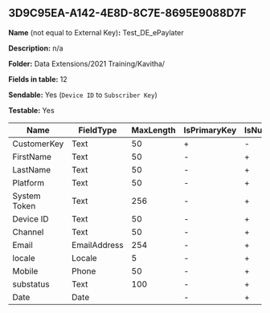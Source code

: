 ## 3D9C95EA-A142-4E8D-8C7E-8695E9088D7F

**Name** (not equal to External Key)**:** Test_DE_ePaylater

**Description:** n/a

**Folder:** Data Extensions/2021 Training/Kavitha/

**Fields in table:** 12

**Sendable:** Yes (`Device ID` to `Subscriber Key`)

**Testable:** Yes

| Name | FieldType | MaxLength | IsPrimaryKey | IsNullable | DefaultValue |
| --- | --- | --- | --- | --- | --- |
| CustomerKey | Text | 50 | + | - |  |
| FirstName | Text | 50 | - | + |  |
| LastName | Text | 50 | - | + |  |
| Platform | Text | 50 | - | + |  |
| System Token | Text | 256 | - | + |  |
| Device ID | Text | 50 | - | + |  |
| Channel | Text | 50 | - | + |  |
| Email | EmailAddress | 254 | - | + |  |
| locale | Locale | 5 | - | + |  |
| Mobile | Phone | 50 | - | + |  |
| substatus | Text | 100 | - | + |  |
| Date | Date |  | - | + | GETDATE() |
